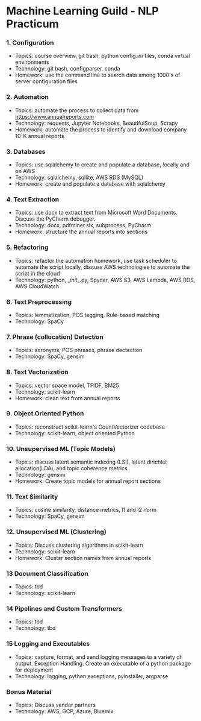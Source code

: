 # Machine Learning Guild - NLP Practicum

### 1. Configuration
*  Topics: course overview, git bash, python config.ini files, conda virtual environments
*  Technology: git bash, configparser, conda
*  Homework: use the command line to search data among 1000's of server configuration files

### 2. Automation
*  Topics: automate the process to collect data from https://www.annualreports.com
*  Technology: requests, Jupyter Notebooks, BeautifulSoup, Scrapy
*  Homework: automate the process to identify and download company 10-K annual reports

### 3. Databases
*  Topics: use sqlalchemy to create and populate a database, locally and on AWS
*  Technology: sqlalchemy, sqllite, AWS RDS (MySQL)
*  Homework: create and populate a database with sqlalchemy

### 4. Text Extraction
*  Topics: use docx to extract text from Microsoft Word Documents. Discuss the PyCharm debugger.
*  Technology: docx, pdfminer.six, subprocess, PyCharm
*  Homework: structure the annual reports into sections

### 5. Refactoring
*  Topics: refactor the automation homework, use task scheduler to automate the script locally, discuss AWS technologies to automate the script in the cloud 
*  Technology: python, \__init_\_.py, Spyder, AWS S3, AWS Lambda, AWS RDS, AWS CloudWatch

### 6. Text Preprocessing
*  Topics: lemmatization, POS tagging, Rule-based matching
*  Technology: SpaCy

### 7. Phrase (collocation) Detection
*  Topics: acronyms, POS phrases, phrase dectection
*  Technology: SpaCy, gensim

### 8. Text Vectorization
*  Topics: vector space model, TFIDF, BM25
*  Technology: scikit-learn
*  Homework: clean text from annual reports

### 9. Object Oriented Python
*  Topics: reconstruct scikit-learn's CountVectorizer codebase
*  Technology: scikit-learn, object oriented Python

### 10. Unsupervised ML (Topic Models)
*  Topics: discuss latent semantic indexing (LSI), latent dirichlet allocation(LDA), and topic coherence metrics
*  Technology: gensim
*  Homework: Create topic models for annual report sections

### 11. Text Similarity
*  Topics: cosine similarity, distance metrics, l1 and l2 norm
*  Technology: SpaCy, gensim

### 12. Unsupervised ML (Clustering)
*  Topics: Discuss clustering algorithms in scikit-learn
*  Technology: scikit-learn
*  Homework: Cluster section names from annual reports

### 13 Document Classification
*  Topics: tbd
*  Technology: scikit-learn

### 14 Pipelines and Custom Transformers
*  Topics: tbd
*  Technology: tbd

### 15 Logging and Executables
*  Topics: capture, format, and send logging messages to a variety of output. Exception Handling. Create an executable of a python package for deployment
*  Technology: logging, python exceptions, pyinstaller, argparse

### Bonus Material
*  Topics: Discuss vendor partners
*  Technology: AWS, GCP, Azure, Bluemix

